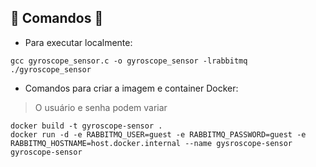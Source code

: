 ## 🚧 Comandos 🚧

* Para executar localmente:

```
gcc gyroscope_sensor.c -o gyroscope_sensor -lrabbitmq
./gyroscope_sensor
```

* Comandos para criar a imagem e container Docker:

> O usuário e senha podem variar

```
docker build -t gyroscope-sensor .
docker run -d -e RABBITMQ_USER=guest -e RABBITMQ_PASSWORD=guest -e RABBITMQ_HOSTNAME=host.docker.internal --name gysroscope-sensor gyroscope-sensor
```

